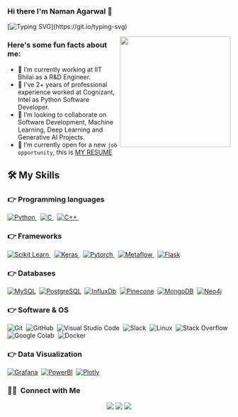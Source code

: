 ### Hi there I'm Naman Agarwal 👋

[![Typing SVG](https://readme-typing-svg.herokuapp.com?font=Architects+Daughter&color=7AF79A&size=30&lines=I'm+a+Software+Developer...;I'm+also+a+Machine+Learning+Engineer...;)](https://git.io/typing-svg)

<picture> <img align="right" src="https://github.com/7oSkaaa/7oSkaaa/blob/main/Images/Right_Side.gif?raw=true" width = 250px></picture>

<h3> Here's some fun facts about me: </h3>

- 🔭 I’m currently working at IIT Bhilai as a R&D Engineer.
- 🌱 I've 2+ years of professional experience worked at Cognizant, Intel as Python Software Developer. 
- 👯 I’m looking to collaborate on Software Development, Machine Learning, Deep Learning and Generative AI Projects.
- 🤔 I’m currently open for a new `job opportunity`, this is [MY RESUME](https://drive.google.com/file/d/1yxm6lNWxdP5WX-Mhv1nUMDAZaf1Gx6gQ/view?usp=drive_link)




## 🛠️ My Skills

### 👉 Programming languages

<a href="https://python.org/">
    <img alt="Python" src="https://img.shields.io/badge/python-3670A0?style=for-the-badge&logo=python&logoColor=ffdd54"/>
  </a>&nbsp;
<a href="https://www.c.com/en/">
    <img alt="C" src="https://img.shields.io/badge/c-%2300599C.svg?style=for-the-badge&logo=c&logoColor=white"/>
  </a>&nbsp;
<a href="https://www.c++.com/en/">
    <img alt="C++" src="https://img.shields.io/badge/c++-%2300599C.svg?style=for-the-badge&logo=c%2B%2B&logoColor=white"/>
  </a>&nbsp;


</p>

### 👉 Frameworks
<a href="https://scikit-learn.org/" target="_blank">
    <img alt="Scikit Learn" src="https://img.shields.io/badge/scikit_learn-F7931E?style=for-the-badge&logo=scikit-learn&logoColor=white">
</a> &nbsp;
<a href="https://keras.io/" target="_blank"> 
    <img alt="Keras" src="https://img.shields.io/badge/Keras-EE4C2C?style=for-the-badge&logo=Keras&logoColor=white">
</a>&nbsp;
<a href="https://pytorch.org/" target="_blank"> 
    <img alt="Pytorch" src="https://img.shields.io/badge/PyTorch-F7931E?style=for-the-badge&logo=PyTorch&logoColor=white">
</a>&nbsp;
<a href="https://metaflow.org/" target="_blank"> 
    <img alt="Metaflow" src="https://img.shields.io/badge/Metaflow-EE4C2C?style=for-the-badge&logo=Metaflow&logoColor=white">
</a>&nbsp;
<a href="https://flask.palletsprojects.com/en/3.0.x/" target="_blank"> 
    <img alt="Flask" src="https://img.shields.io/badge/Flask-FCC624?style=for-the-badge&logo=Flask&logoColor=black">
</a>


### 👉 Databases
<a href="https://www.mysql.com/"><img alt="MySQL" src="https://img.shields.io/badge/MySQL-2CA5E0?style=for-the-badge&logo=mysql&logoColor=white"></a>&nbsp;
<a href="https://www.postgresql.org/"><img alt="PostgreSQL" src ="https://img.shields.io/badge/postgres-%23316192.svg?style=for-the-badge&logo=postgresql&logoColor=white"/></a>&nbsp;
<a href="https://www.influxdata.com/"><img alt="InfluxDb" src ="https://img.shields.io/badge/InfluxDb-0078D4?style=for-the-badge&logo=influxdb&logoColor=white"/></a>&nbsp;
<a href="https://www.pinecone.io/"><img alt="Pinecone" src ="https://img.shields.io/badge/Pinecone-%23121011?style=for-the-badge&logo=pinecone&logoColor=black"/></a>&nbsp;
<a href="https://www.mongodb.com/"><img alt="MongoDB" src ="https://img.shields.io/badge/MongoDB-%234ea94b.svg?style=for-the-badge&logo=mongodb&logoColor=white"/></a>&nbsp;
<a href="https://neo4j.com/"><img alt="Neo4j" src ="https://img.shields.io/badge/Neo4j-F05032?style=for-the-badge&logo=neo4j&logoColor=black"/></a>


 ### 👉 Software & OS
 
![Git](https://img.shields.io/badge/git-%23F05033.svg?style=for-the-badge&logo=git&logoColor=white)&nbsp;
![GitHub](https://img.shields.io/badge/github-%23121011.svg?style=for-the-badge&logo=github&logoColor=white)&nbsp;
![Visual Studio Code](https://img.shields.io/badge/Visual%20Studio%20Code-0078d7.svg?style=for-the-badge&logo=visual-studio-code&logoColor=white)&nbsp;
![Slack](https://img.shields.io/badge/Slack-4A154B?style=for-the-badge&logo=slack&logoColor=white)&nbsp;
![Linux](https://img.shields.io/badge/Linux-FCC624?style=for-the-badge&logo=linux&logoColor=black)&nbsp;
![Stack Overflow](https://img.shields.io/badge/Stack_Overflow-FE7A16?style=for-the-badge&logo=stack-overflow&logoColor=white)&nbsp;
![Google Colab](https://img.shields.io/badge/Colab-F9AB00?style=for-the-badge&logo=googlecolab&color=525252)&nbsp;
![Docker](https://img.shields.io/badge/Docker-2CA5E0?style=for-the-badge&logo=docker&logoColor=white)&nbsp;
    

### 👉 Data Visualization
<a href="https://grafana.com/"><img alt="Grafana" src="https://img.shields.io/badge/Grafana-2CA5E0?style=for-the-badge&logo=grafana&logoColor=white"></a>&nbsp;
<a href="https://powerbi.microsoft.com/en-us/desktop/"><img alt="PowerBI" src ="https://img.shields.io/badge/PowerBI-FE7A16?style=for-the-badge&logo=powerbi&logoColor=white"/></a>&nbsp;
<a href="https://plotly.com/python/"><img alt="Plotly" src ="https://img.shields.io/badge/Plotly-0078D4?style=for-the-badge&logo=plotly&logoColor=white"/></a>


### 🤝🏻 &nbsp;Connect with Me

<p align="center">
<a href="https://www.linkedin.com/in/naman-agarwal-bbb9b6158/"><img src="https://img.shields.io/badge/-Naman-0077B5?style=flat&logo=Linkedin&logoColor=white"/></a>
<a href="mailto:namanagarwal097@gmail.com"><img src="https://img.shields.io/badge/-Naman-D14836?style=flat&logo=Gmail&logoColor=white"/></a>
<a href="https://www.instagram.com/naman_agarwal_97/"><img src="https://img.shields.io/badge/-Naman-E4405F?style=flat&logo=Instagram&logoColor=white"/></a>
</p>

     
    


